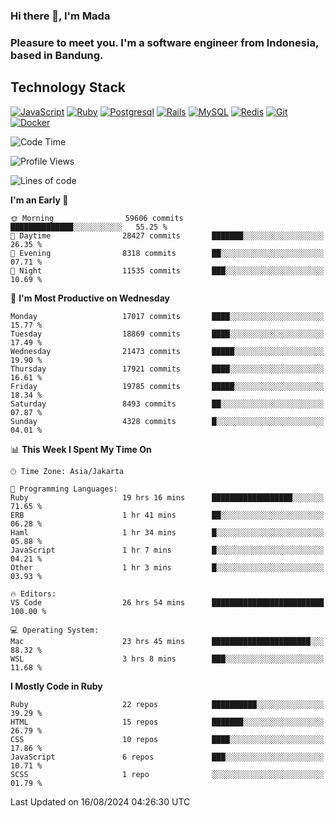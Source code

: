 ### Hi there 👋, I'm Mada
### Pleasure to meet you. I'm a software engineer from Indonesia, based in Bandung.

## Technology Stack

[![JavaScript](https://img.shields.io/badge/-JavaScript-%23F7DF1C?style=flat-square&logo=javascript&logoColor=000000&labelColor=%23F7DF1C&color=%23FFCE5A)](https://www.javascript.com/)
[![Ruby](https://img.shields.io/badge/Ruby-CC342D?style=flat-square&logo=ruby&logoColor=white)](https://www.ruby-lang.org/en/)
[![Postgresql](https://img.shields.io/badge/PostgreSQL-316192?style=flat-square&logo=postgresql&logoColor=ffffff)](https://www.postgresql.org/)
[![Rails](https://img.shields.io/badge/Ruby_on_Rails-CC0000?style=flat-square&logo=ruby-on-rails&logoColor=white)](https://rubyonrails.org/)
[![MySQL](https://img.shields.io/badge/-MySQL-4479A1?style=flat-square&logo=MySQL&logoColor=ffffff)](https://www.mysql.com/)
[![Redis](https://img.shields.io/badge/-Redis-DC382D?style=flat-square&logo=Redis&logoColor=ffffff)](https://redis.io/)
[![Git](https://img.shields.io/badge/-Git-%23F05032?style=flat-square&logo=git&logoColor=%23ffffff)](https://git-scm.com/)
[![Docker](https://img.shields.io/badge/-Docker-2496ED?style=flat-square&logo=docker&logoColor=ffffff)](https://www.docker.com/)
<!--
**madaarya/madaarya** is a ✨ _special_ ✨ repository because its `README.md` (this file) appears on your GitHub profile.

Here are some ideas to get you started:

- 🔭 I’m currently working on ...
- 🌱 I’m currently learning ...
- 👯 I’m looking to collaborate on ...
- 🤔 I’m looking for help with ...
- 💬 Ask me about ...
- 📫 How to reach me: ...
- 😄 Pronouns: ...
- ⚡ Fun fact: ...
-->
<!--START_SECTION:waka-->
![Code Time](http://img.shields.io/badge/Code%20Time-6%2C349%20hrs%2012%20mins-blue)

![Profile Views](http://img.shields.io/badge/Profile%20Views-0-blue)

![Lines of code](https://img.shields.io/badge/From%20Hello%20World%20I%27ve%20Written-45.9%20million%20lines%20of%20code-blue)

**I'm an Early 🐤** 

```text
🌞 Morning                59606 commits       ██████████████░░░░░░░░░░░   55.25 % 
🌆 Daytime                28427 commits       ███████░░░░░░░░░░░░░░░░░░   26.35 % 
🌃 Evening                8318 commits        ██░░░░░░░░░░░░░░░░░░░░░░░   07.71 % 
🌙 Night                  11535 commits       ███░░░░░░░░░░░░░░░░░░░░░░   10.69 % 
```
📅 **I'm Most Productive on Wednesday** 

```text
Monday                   17017 commits       ████░░░░░░░░░░░░░░░░░░░░░   15.77 % 
Tuesday                  18869 commits       ████░░░░░░░░░░░░░░░░░░░░░   17.49 % 
Wednesday                21473 commits       █████░░░░░░░░░░░░░░░░░░░░   19.90 % 
Thursday                 17921 commits       ████░░░░░░░░░░░░░░░░░░░░░   16.61 % 
Friday                   19785 commits       █████░░░░░░░░░░░░░░░░░░░░   18.34 % 
Saturday                 8493 commits        ██░░░░░░░░░░░░░░░░░░░░░░░   07.87 % 
Sunday                   4328 commits        █░░░░░░░░░░░░░░░░░░░░░░░░   04.01 % 
```


📊 **This Week I Spent My Time On** 

```text
🕑︎ Time Zone: Asia/Jakarta

💬 Programming Languages: 
Ruby                     19 hrs 16 mins      ██████████████████░░░░░░░   71.65 % 
ERB                      1 hr 41 mins        ██░░░░░░░░░░░░░░░░░░░░░░░   06.28 % 
Haml                     1 hr 34 mins        █░░░░░░░░░░░░░░░░░░░░░░░░   05.88 % 
JavaScript               1 hr 7 mins         █░░░░░░░░░░░░░░░░░░░░░░░░   04.21 % 
Other                    1 hr 3 mins         █░░░░░░░░░░░░░░░░░░░░░░░░   03.93 % 

🔥 Editors: 
VS Code                  26 hrs 54 mins      █████████████████████████   100.00 % 

💻 Operating System: 
Mac                      23 hrs 45 mins      ██████████████████████░░░   88.32 % 
WSL                      3 hrs 8 mins        ███░░░░░░░░░░░░░░░░░░░░░░   11.68 % 
```

**I Mostly Code in Ruby** 

```text
Ruby                     22 repos            ██████████░░░░░░░░░░░░░░░   39.29 % 
HTML                     15 repos            ███████░░░░░░░░░░░░░░░░░░   26.79 % 
CSS                      10 repos            ████░░░░░░░░░░░░░░░░░░░░░   17.86 % 
JavaScript               6 repos             ███░░░░░░░░░░░░░░░░░░░░░░   10.71 % 
SCSS                     1 repo              ░░░░░░░░░░░░░░░░░░░░░░░░░   01.79 % 
```




 Last Updated on 16/08/2024 04:26:30 UTC
<!--END_SECTION:waka-->
